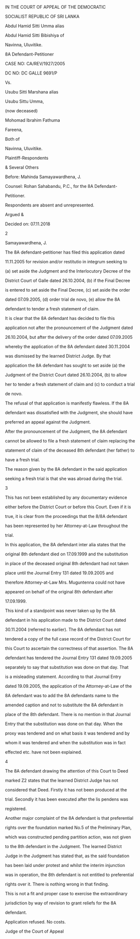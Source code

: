 IN THE COURT OF APPEAL OF THE DEMOCRATIC

SOCIALIST REPUBLIC OF SRI LANKA

Abdul Hamid Sitti Umma alias

Abdul Hamid Sitti Bibishiya of

Navinna, Uluvitike.

8A Defendant-Petitioner

CASE NO: CA/REV/1927/2005

DC NO: DC GALLE 9691/P

Vs.

Usubu Sitti Marshana alias

Usubu Sittu Umma,

(now deceased)

Mohomad Ibrahim Fathuma

Fareena,

Both of

Navinna, Uluvitike.

Plaintiff-Respondents

& Several Others

Before: Mahinda Samayawardhena, J.

Counsel: Rohan Sahabandu, P.C., for the 8A Defendant-

Petitioner.

Respondents are absent and unrepresented.

Argued &

Decided on: 07.11.2018

2

Samayawardhena, J.

The 8A defendant-petitioner has filed this application dated

11.11.2005 for revision and/or restitutio in integrum seeking to

(a) set aside the Judgment and the Interlocutory Decree of the

District Court of Galle dated 26.10.2004, (b) if the Final Decree

is entered to set aside the Final Decree, (c) set aside the order

dated 07.09.2005, (d) order trial de novo, (e) allow the 8A

defendant to tender a fresh statement of claim.

It is clear that the 8A defendant has decided to file this

application not after the pronouncement of the Judgment dated

26.10.2004, but after the delivery of the order dated 07.09.2005

whereby the application of the 8A defendant dated 30.11.2004

was dismissed by the learned District Judge. By that

application the 8A defendant has sought to set aside (a) the

Judgment of the District Court dated 26.10.2004, (b) to allow

her to tender a fresh statement of claim and (c) to conduct a trial

de novo.

The refusal of that application is manifestly flawless. If the 8A

defendant was dissatisfied with the Judgment, she should have

preferred an appeal against the Judgment.

After the pronouncement of the Judgment, the 8A defendant

cannot be allowed to file a fresh statement of claim replacing the

statement of claim of the deceased 8th defendant (her father) to

have a fresh trial.

The reason given by the 8A defendant in the said application

seeking a fresh trial is that she was abroad during the trial.

3

This has not been established by any documentary evidence

either before the District Court or before this Court. Even if it is

true, it is clear from the proceedings that the 8/8A defendant

has been represented by her Attorney-at-Law throughout the

trial.

In this application, the 8A defendant inter alia states that the

original 8th defendant died on 17.09.1999 and the substitution

in place of the deceased original 8th defendant had not taken

place until the Journal Entry 131 dated 19.09.2005 and

therefore Attorney-at-Law Mrs. Muguntenna could not have

appeared on behalf of the original 8th defendant after

17.09.1999.

This kind of a standpoint was never taken up by the 8A

defendant in his application made to the District Court dated

30.11.2004 (referred to earlier). The 8A defendant has not

tendered a copy of the full case record of the District Court for

this Court to ascertain the correctness of that assertion. The 8A

defendant has tendered the Journal Entry 131 dated 19.09.2005

separately to say that substitution was done on that day. That

is a misleading statement. According to that Journal Entry

dated 19.09.2005, the application of the Attorney-at-Law of the

8A defendant was to add the 8A defendants name to the

amended caption and not to substitute the 8A defendant in

place of the 8th defendant. There is no mention in that Journal

Entry that the substitution was done on that day. When the

proxy was tendered and on what basis it was tendered and by

whom it was tendered and when the substitution was in fact

effected etc. have not been explained.

4

The 8A defendant drawing the attention of this Court to Deed

marked Z2 states that the learned District Judge has not

considered that Deed. Firstly it has not been produced at the

trial. Secondly it has been executed after the lis pendens was

registered.

Another major complaint of the 8A defendant is that preferential

rights over the foundation marked No.5 of the Preliminary Plan,

which was constructed pending partition action, was not given

to the 8th defendant in the Judgment. The learned District

Judge in the Judgment has stated that, as the said foundation

has been laid under protest and whilst the interim injunction

was in operation, the 8th defendant is not entitled to preferential

rights over it. There is nothing wrong in that finding.

This is not a fit and proper case to exercise the extraordinary

jurisdiction by way of revision to grant reliefs for the 8A

defendant.

Application refused. No costs.

Judge of the Court of Appeal